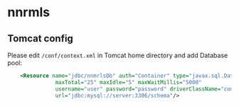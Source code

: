 # nnrmls

## Tomcat config

Please edit `/conf/context.xml` in Tomcat home directory and add Database pool:

```xml
    <Resource name="jdbc/nnmrlsDb" auth="Container" type="javax.sql.DataSource"
               maxTotal="25" maxIdle="5" maxWaitMillis="5000"
               username="user" password="password" driverClassName="com.mysql.cj.jdbc.Driver"
               url="jdbc:mysql://server:3306/schema"/>

```